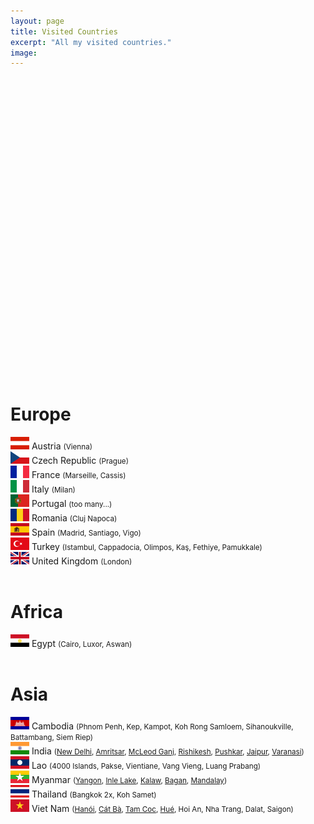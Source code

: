 ```yaml
---
layout: page
title: Visited Countries
excerpt: "All my visited countries."
image:
---
```

<script src="https://www.amcharts.com/lib/3/ammap.js" type="text/javascript"></script>
<script src="https://www.amcharts.com/lib/3/maps/js/worldHigh.js" type="text/javascript"></script>
<script src="https://www.amcharts.com/lib/3/themes/dark.js" type="text/javascript"></script>
<div id="mapdiv" style="width: 1000px; height: 450px;"></div>
<script type="text/javascript">
var map = AmCharts.makeChart("mapdiv",{
type: "map",
theme: "dark",
projection: "mercator",
panEventsEnabled : true,
backgroundColor : "#535364",
backgroundAlpha : 1,
zoomControl: {
zoomControlEnabled : true
},
dataProvider : {
map : "worldHigh",
getAreasFromMap : true,
areas :
[
  {
    "id": "AT",
    "showAsSelected": true
  },
  {
    "id": "CZ",
    "showAsSelected": true
  },
  {
    "id": "FR",
    "showAsSelected": true
  },
  {
    "id": "IT",
    "showAsSelected": true
  },
  {
    "id": "PT",
    "showAsSelected": true
  },
  {
    "id": "RO",
    "showAsSelected": true
  },
  {
    "id": "ES",
    "showAsSelected": true
  },
  {
    "id": "TR",
    "showAsSelected": true
  },
  {
    "id": "GB",
    "showAsSelected": true
  },
  {
    "id": "KH",
    "showAsSelected": true
  },
  {
    "id": "IN",
    "showAsSelected": true
  },
  {
    "id": "LA",
    "showAsSelected": true
  },
  {
    "id": "MM",
    "showAsSelected": true
  },
  {
    "id": "TH",
    "showAsSelected": true
  },
  {
    "id": "VN",
    "showAsSelected": true
  },
  {
    "id": "EG",
    "showAsSelected": true
  }
]
},
areasSettings : {
autoZoom : true,
color : "#B4B4B7",
colorSolid : "#3605FC",
selectedColor : "#3605FC",
outlineColor : "#666666",
rollOverColor : "#9EC2F7",
rollOverOutlineColor : "#000000"
}
});
</script>
<br>
<br>
<h1>Europe</h1>
<img src="../images/flags/at.png"/> Austria <small>(Vienna)</small><br>
<img src="../images/flags/cz.png"/> Czech Republic <small>(Prague)</small><br>
<img src="../images/flags/fr.png"/> France <small>(Marseille, Cassis)</small><br>
<img src="../images/flags/it.png"/> Italy <small>(Milan)</small><br>
<img src="../images/flags/pt.png"/> Portugal <small>(too many...)</small><br>
<img src="../images/flags/ro.png"/> Romania <small>(Cluj Napoca)</small><br>
<img src="../images/flags/es.png"/> Spain <small>(Madrid, Santiago, Vigo)</small><br>
<img src="../images/flags/tr.png"/> Turkey <small>(Istambul, Cappadocia, Olimpos, Kaş, Fethiye, Pamukkale)</small><br>
<img src="../images/flags/gb.png"/> United Kingdom <small>(London)</small><br><br>

<h1>Africa</h1>
<img src="../images/flags/eg.png"/> Egypt <small>(Cairo, Luxor, Aswan)</small><br><br>

<h1>Asia</h1>
<img src="../images/flags/kh.png"/> Cambodia <small>(Phnom Penh, Kep, Kampot, Koh Rong Samloem, Sihanoukville, Battambang, Siem Riep)</small><br>
<img src="../images/flags/in.png"/> India <small>(<a href="{{site.url}}/Delhi" target="_blank">New Delhi</a>, <a href="{{site.url}}/Amritsar" target="_blank">Amritsar</a>, <a href="{{site.url}}/McLeodGanj" target="_blank">McLeod Ganj</a>, <a href="{{site.url}}/Rishikesh" target="_blank">Rishikesh</a>, <a href="{{site.url}}/Pushkar" target="_blank">Pushkar</a>, <a href="{{site.url}}/Jaipur" target="_blank">Jaipur</a>, <a href="{{site.url}}/Varanasi" target="_blank">Varanasi</a>)</small><br>
<img src="../images/flags/la.png"/> Lao <small>(4000 Islands, Pakse, Vientiane, Vang Vieng, Luang Prabang)</small><br>
<img src="../images/flags/mm.png"/> Myanmar <small>(<a href="{{site.url}}/Land-of-Smiles-1" target="_blank">Yangon</a>, <a href="{{site.url}}/Land-of-Smiles-2" target="_blank">Inle Lake</a>, <a href="{{site.url}}/Land-of-Smiles-3" target="_blank">Kalaw</a>, <a href="{{site.url}}/Land-of-Smiles-4" target="_blank">Bagan</a>, <a href="{{site.url}}/Land-of-Smiles-7" target="_blank">Mandalay</a>)</small><br>
<img src="../images/flags/th.png"/> Thailand <small>(Bangkok 2x, Koh Samet)</small><br>
<img src="../images/flags/vn.png"/> Viet Nam <small>(<a href="{{site.url}}/Hanoi" target="_blank">Hanói</a>, <a href="{{site.url}}/CatBa" target="_blank">Cát Bà</a>, <a href="{{site.url}}/TamCoc" target="_blank">Tam Coc</a>, <a href="{{site.url}}/Hue" target="_blank">Hué</a>, Hoi An, Nha Trang, Dalat, Saigon)</small><br><br>